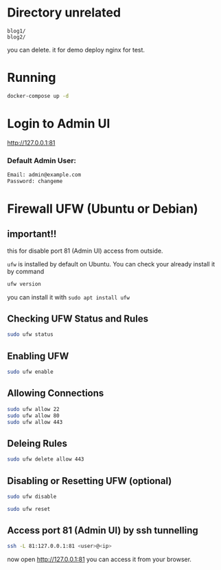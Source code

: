 # Directory unrelated
```
blog1/
blog2/
```
you can delete. it for demo deploy nginx for test.

# Running
```bash
docker-compose up -d
```

# Login to Admin UI
http://127.0.0.1:81

### Default Admin User:
```bash
Email: admin@example.com
Password: changeme
```

# Firewall UFW (Ubuntu or Debian)
## important!! 

this for disable port 81 (Admin UI) access from outside.

`ufw` is installed by default on Ubuntu. You can check your already install it by command
```bash
ufw version
```
you can install it with `sudo apt install ufw`

## Checking UFW Status and Rules
```bash
sudo ufw status
```

## Enabling UFW
```bash
sudo ufw enable
```

## Allowing Connections
```bash
sudo ufw allow 22
sudo ufw allow 80
sudo ufw allow 443
```

## Deleing Rules
```bash
sudo ufw delete allow 443
```

## Disabling or Resetting UFW (optional)
```bash
sudo ufw disable
```
```bash
sudo ufw reset
```


## Access port 81 (Admin UI) by ssh tunnelling
```bash
ssh -L 81:127.0.0.1:81 <user>@<ip>
```
now open http://127.0.0.1:81 you can access it from your browser.